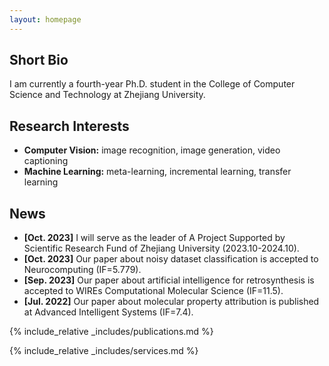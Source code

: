 ```yaml
---
layout: homepage
---
```


## Short Bio

I am currently a fourth-year Ph.D. student in the College of Computer Science and Technology at Zhejiang University.

## Research Interests

- **Computer Vision:** image recognition, image generation, video captioning
- **Machine Learning:** meta-learning, incremental learning, transfer learning

## News

- **[Oct. 2023]** I will serve as the leader of A Project Supported by Scientific Research Fund of Zhejiang University (2023.10-2024.10).
- **[Oct. 2023]** Our paper about noisy dataset classification is accepted to Neurocomputing (IF=5.779).
- **[Sep. 2023]** Our paper about artificial intelligence for retrosynthesis is accepted to WIREs Computational Molecular Science (IF=11.5).
- **[Jul. 2022]** Our paper about molecular property attribution is published at Advanced Intelligent Systems (IF=7.4).

{% include_relative _includes/publications.md %}

{% include_relative _includes/services.md %}
